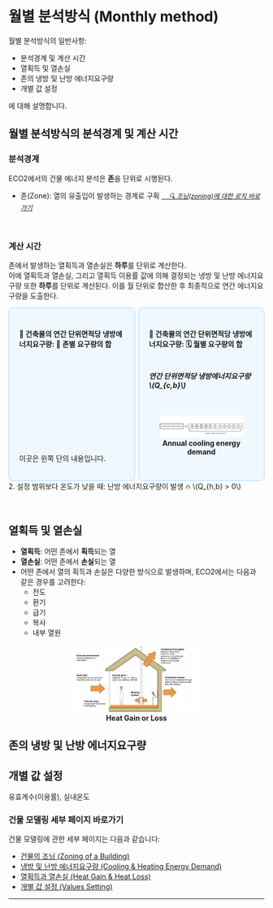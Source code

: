 # 월별 분석방식 (Monthly method)
월별 분석방식의 일반사항:   

- 분석경계 및 계산 시간
- 열획득 및 열손실
- 존의 냉방 및 난방 에너지요구량
- 개별 값 설정   

에 대해 설명합니다.

## 월별 분석방식의 분석경계 및 계산 시간
### 분석경계
ECO2에서의 건물 에너지 분석은 **존**을 단위로 시행된다.   
- 존(Zone): 열의 유출입이 발생하는 경계로 구획 <span style="font-size: 0.9em; font-style: italic;">[&nbsp;&nbsp;&nbsp;&nbsp;🔍 조닝(zoning)에 대한 로직 바로가기](../1.%20ECO2%20Logic%20Guide/Zoning.md)</span>


<br>

### 계산 시간

존에서 발생하는 열획득과 열손실은 **하루**를 단위로 계산한다.   
이에 열획득과 열손실, 그리고 열획득 이용률 값에 의해 결정되는 냉방 및 난방 에너지요구량 또한 **하루**를 단위로 계산된다. 이를 월 단위로 합산한 후 최종적으로 연간 에너지요구량을 도출한다.


<div style="display: flex; gap: 0.5em; align-items: stretch;">
    <div style="
    flex: 1;
    background: #f0f8ff;
    border: 1px solid #aad4ff;
    border-radius: 8px;
    padding: 20px;
    display: flex;
    flex-direction: column;
    justify-content: space-between;
  ">
    <h4> 🔹 건축물의 연간 단위면적당 냉방에너지요구량: 📐 존별 요구량의 합</h4>
    <h5></h5>
    <p>이곳은 왼쪽 단의 내용입니다.</p>
  </div>
    <div style="
    flex: 1;
    background: #f0f8ff;
    border: 1px solid #aad4ff;
    border-radius: 8px;
    padding: 20px;
    display: flex;
    flex-direction: column;
    justify-content: space-between;
  ">
    <h4> 🔹 건축물의 연간 단위면적당 냉방에너지요구량: 🗓️ 월별 요구량의 합</h4>
    <h5>연간 단위면적당 냉방에너지요구량 \(Q_{c,b}\)</h5>
    <p><center>
  <img src="../../_figs/adjusted_left_box_width_c.png" style="max-width: 80%;" alt="Annual & monthly cooling energy demand">
  <div><strong>Annual cooling energy demand</strong></div>
</center>
</p>
  </div>
</div>
2. 설정 범위보다 온도가 낮을 때: 난방 에너지요구량이 발생 🔥 \(Q_{h,b} > 0\)   


&nbsp;<br>


## 열획득 및 열손실
- **열획득**: 어떤 존에서 **획득**되는 열 
- **열손실**: 어떤 존에서 **손실**되는 열
- 어떤 존에서 열의 획득과 손실은 다양한 방식으로 발생하며, ECO2에서는 다음과 같은 경우를 고려한다:
    - 전도
    - 환기
    - 급기
    - 복사
    - 내부 열원

<figure style="text-align: center;">
  <img src="../../_images/Heat_gain_or_loss.png" style="max-width: 60%;" alt="Heat_gain_or_loss">
  <figcaption><strong>Heat Gain or Loss</strong></figcaption>
</figure>


## 존의 냉방 및 난방 에너지요구량

## 개별 값 설정
유효계수(이용률), 실내온도



### 건물 모델링 세부 페이지 바로가기

건물 모델링에 관한 세부 페이지는 다음과 같습니다:

- [건물의 조닝 (Zoning of a Building)](./Zoning.md)
- [냉방 및 난방 에너지요구량 (Cooling & Heating Energy Demand)](./Cooling_heating_energy_demand.md)
- [열획득과 열손실 (Heat Gain & Heat Loss)](./Heat_gain_loss.md)
- [개별 값 설정 (Values Setting)](./Value.md)

---
